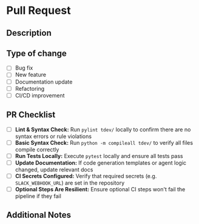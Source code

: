 # Pull Request

## Description
<!-- Describe the changes in this PR -->

## Type of change
- [ ] Bug fix
- [ ] New feature
- [ ] Documentation update
- [ ] Refactoring
- [ ] CI/CD improvement

## PR Checklist
- [ ] **Lint & Syntax Check:** Run `pylint tdev/` locally to confirm there are no syntax errors or rule violations
- [ ] **Basic Syntax Check:** Run `python -m compileall tdev/` to verify all files compile correctly
- [ ] **Run Tests Locally:** Execute `pytest` locally and ensure all tests pass
- [ ] **Update Documentation:** If code generation templates or agent logic changed, update relevant docs
- [ ] **CI Secrets Configured:** Verify that required secrets (e.g. `SLACK_WEBHOOK_URL`) are set in the repository
- [ ] **Optional Steps Are Resilient:** Ensure optional CI steps won't fail the pipeline if they fail

## Additional Notes
<!-- Any additional information that would be helpful for reviewers -->